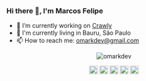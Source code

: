 ### Hi there :metal:, I'm Marcos Felipe

- 🔭 I’m currently working on [Crawly](https://github.com/crawly)
- :city_sunrise: I'm currently living in Bauru, São Paulo
- 📫 How to reach me: omarkdev@gmail.com

<p align="center">
  <img src="https://github-readme-stats.vercel.app/api?username=omarkdev&show_icons=true" alt="omarkdev"/> 
</p>
<p align="center">
<a href="https://codepen.io/omarkdev" target="blank"><img align="center" src="https://cdn.jsdelivr.net/npm/simple-icons@3.0.1/icons/codepen.svg" alt="omarkdev" height="20" width="20" /></a>
<a href="https://twitter.com/omarkdev" target="blank"><img align="center" src="https://cdn.jsdelivr.net/npm/simple-icons@3.0.1/icons/twitter.svg" alt="omarkdev" height="20" width="20" /></a>
<a href="https://linkedin.com/in/omarkdev" target="blank"><img align="center" src="https://cdn.jsdelivr.net/npm/simple-icons@3.0.1/icons/linkedin.svg" alt="omarkdev" height="20" width="20" /></a>
<a href="https://instagram.com/mmmarcosfelipe" target="blank"><img align="center" src="https://cdn.jsdelivr.net/npm/simple-icons@3.0.1/icons/instagram.svg" alt="mmmarcosfelipe" height="20" width="20" /></a>
  <a href="https://t.me/omarkdev" target="blank"><img align="center" src="https://cdn.jsdelivr.net/npm/simple-icons@3.0.1/icons/telegram.svg" alt="omarkdev" height="20" width="20" /></a>
</p>
